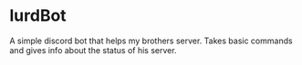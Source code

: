 # lurdBot
A simple discord bot that helps my brothers server. Takes basic commands and gives info about the status of his server.
